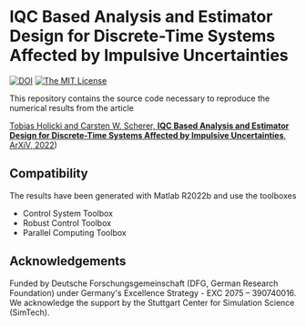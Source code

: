 # IQC Based Analysis and Estimator Design for Discrete-Time Systems Affected by Impulsive Uncertainties

[![DOI](https://zenodo.org/badge/579757780.svg)](https://zenodo.org/badge/latestdoi/579757780)
[![The MIT License](https://img.shields.io/badge/license-MIT-brightgreen.svg?style=flat-square)](https://github.com/TobiasHolicki/IQCs-for-Discrete-Time-Impulsive-Uncertainties/blob/main/LICENSE.md)


This repository contains the source code necessary to reproduce the numerical results from the article

[Tobias Holicki and Carsten W. Scherer, **IQC Based Analysis and Estimator Design for Discrete-Time Systems
Affected by Impulsive Uncertainties**,  ArXiV, 2022](https://doi.org/10.48550/arXiv.2212.08837))

## Compatibility

The results have been generated with Matlab R2022b and use the toolboxes
- Control System Toolbox
- Robust Control Toolbox
- Parallel Computing Toolbox

## Acknowledgements

Funded by Deutsche Forschungsgemeinschaft (DFG, German Research Foundation) under Germany's Excellence Strategy - EXC 2075 – 390740016. We acknowledge the support by the Stuttgart Center for Simulation Science (SimTech).
